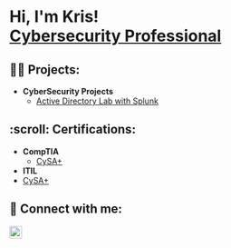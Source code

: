 <h1>Hi, I'm Kris! <br/><a href="https://www.linkedin.com/in/kschmetzer/">Cybersecurity Professional</a></h1>

<h2>👨‍💻 Projects:</h2>

- <b>CyberSecurity Projects</b>
  - [Active Directory Lab with Splunk](https://github.com/kschmetzer)
 
<h2>:scroll: Certifications:</h2>

- <b>CompTIA</b>
  - [CySA+](https://github.com/joshmadakor1/Algorithms-Practice)
 - <b>ITIL</b>
  - [CySA+](https://github.com/joshmadakor1/Algorithms-Practice)

<h2> 🤳 Connect with me:</h2>

[<img align="left" alt="JoshMadakor | LinkedIn" width="22px" src="https://cdn.jsdelivr.net/npm/simple-icons@v3/icons/linkedin.svg" />][linkedin]

[linkedin]: https://linkedin.com/in/kschmetzer

<!--
**joshmadakor1/joshmadakor1** is a ✨ _special_ ✨ repository because its `README.md` (this file) appears on your GitHub profile.

Here are some ideas to get you started:

- 🔭 I’m currently working on ...
- 🌱 I’m currently learning ...
- 👯 I’m looking to collaborate on ...
- 🤔 I’m looking for help with ...
- 💬 Ask me about ...
- 📫 How to reach me: ...
- 😄 Pronouns: ...
- ⚡ Fun fact: ...
-->

